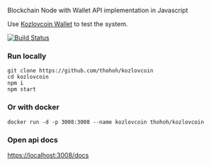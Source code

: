 Blockchain Node with Wallet API implementation in Javascript

Use [Kozlovcoin Wallet](https://github.com/thohoh/kozlovcoin-wallet) to test the system.

[![Build Status](https://travis-ci.org/thohoh/kozlovcoin.svg?branch=master)](https://travis-ci.org/thohoh/kozlovcoin)

### Run locally
```
git clone https://github.com/thohoh/kozlovcoin
cd kozlovcoin
npm i
npm start
```

### Or with docker
```
docker run -d -p 3008:3008 --name kozlovcoin thohoh/kozlovcoin
```


### Open api docs 
[https://localhost:3008/docs](http://localhost:3008/docs)
